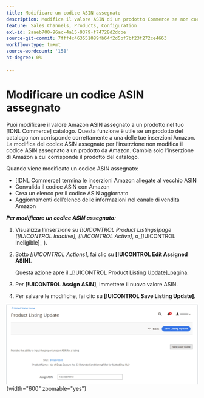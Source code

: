 ```yaml
---
title: Modificare un codice ASIN assegnato
description: Modifica il valore ASIN di un prodotto Commerce se non corrisponde correttamente a una delle tue inserzioni Amazon.
feature: Sales Channels, Products, Configuration
exl-id: 2aaeb700-96ac-4a15-9379-f74728d2dcbe
source-git-commit: 7fff4c463551089fb64f2d5bf7bf23f272ce4663
workflow-type: tm+mt
source-wordcount: '158'
ht-degree: 0%

---
```


# Modificare un codice ASIN assegnato

Puoi modificare il valore Amazon ASIN assegnato a un prodotto nel tuo [!DNL Commerce] catalogo. Questa funzione è utile se un prodotto del catalogo non corrisponde correttamente a una delle tue inserzioni Amazon. La modifica del codice ASIN assegnato per l’inserzione non modifica il codice ASIN assegnato a un prodotto da Amazon. Cambia solo l’inserzione di Amazon a cui corrisponde il prodotto del catalogo.

Quando viene modificato un codice ASIN assegnato:

- [!DNL Commerce] termina le inserzioni Amazon allegate al vecchio ASIN
- Convalida il codice ASIN con Amazon
- Crea un elenco per il codice ASIN aggiornato
- Aggiornamenti dell’elenco delle informazioni nel canale di vendita Amazon

**_Per modificare un codice ASIN assegnato:_**

1. Visualizza l’inserzione su _[!UICONTROL Product Listings]_page (_[!UICONTROL Inactive]_, _[!UICONTROL Active]_, o_[!UICONTROL Ineligible]_ ).

1. Sotto _[!UICONTROL Actions]_, fai clic su **[!UICONTROL Edit Assigned ASIN]**.

   Questa azione apre il _[!UICONTROL Product Listing Update]_pagina.

1. Per **[!UICONTROL Assign ASIN]**, immettere il nuovo valore ASIN.

1. Per salvare le modifiche, fai clic su **[!UICONTROL Save Listing Update]**.

![Modificare un codice ASIN assegnato](assets/amazon-assigned-asin-edit.png){width="600" zoomable="yes"}
